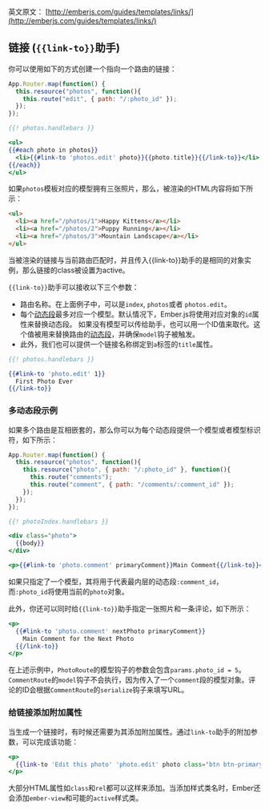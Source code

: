 英文原文： [http://emberjs.com/guides/templates/links/](http://emberjs.com/guides/templates/links/)

## 链接 (`{{link-to}}`助手)

你可以使用如下的方式创建一个指向一个路由的链接：

```js
App.Router.map(function() {
  this.resource("photos", function(){
    this.route("edit", { path: "/:photo_id" });
  });
});
```

```handlebars
{{! photos.handlebars }}

<ul>
{{#each photo in photos}}
  <li>{{#link-to 'photos.edit' photo}}{{photo.title}}{{/link-to}}</li>
{{/each}}
</ul>
```

如果`photos`模板对应的模型拥有三张照片，那么，被渲染的HTML内容将如下所示：

```html
<ul>
  <li><a href="/photos/1">Happy Kittens</a></li>
  <li><a href="/photos/2">Puppy Running</a></li>
  <li><a href="/photos/3">Mountain Landscape</a></li>
</ul>
```

当被渲染的链接与当前路由匹配时，并且传入{{link-to}}助手的是相同的对象实例，那么链接的class被设置为active。

`{{link-to}}`助手可以接收以下三个参数：

* 路由名称。在上面例子中，可以是`index`, `photos`或者 `photos.edit`。
* 每个[动态段](/guides/routing/defining-your-routes/#toc_dynamic-segments)最多对应一个模型。默认情况下，Ember.js将使用对应对象的`id`属性来替换动态段。
  如果没有模型可以传给助手，也可以用一个ID值来取代。这个值被用来替换路由的[动态段](/guides/routing/defining-your-routes/#toc_dynamic-segments)，并确保`model`钩子被触发。
* 此外，我们也可以提供一个链接名称绑定到`a`标签的`title`属性。

```handlebars
{{! photos.handlebars }}

{{#link-to 'photo.edit' 1}}
  First Photo Ever
{{/link-to}}
```

### 多动态段示例

如果多个路由是互相嵌套的，那么你可以为每个动态段提供一个模型或者模型标识符，如下所示：

```js
App.Router.map(function() {
  this.resource("photos", function(){
    this.resource("photo", { path: "/:photo_id" }, function(){
      this.route("comments");
      this.route("comment", { path: "/comments/:comment_id" });
    });
  });
});
```

```handlebars
{{! photoIndex.handlebars }}

<div class="photo">
  {{body}}
</div>

<p>{{#link-to 'photo.comment' primaryComment}}Main Comment{{/link-to}}</p>
```

如果只指定了一个模型，其将用于代表最内层的动态段`:comment_id`，而`:photo_id`将使用当前的`photo`对象。

此外，你还可以同时给`{{link-to}}`助手指定一张照片和一条评论，如下所示：

```handlebars
<p>
  {{#link-to 'photo.comment' nextPhoto primaryComment}}
    Main Comment for the Next Photo
  {{/link-to}}
</p>
```

在上述示例中，`PhotoRoute`的模型钩子的参数会包含`params.photo_id = 5`。`CommentRoute`的`model`钩子不会执行，因为传入了一个`comment`段的模型对象。评论的ID会根据`CommentRoute`的`serialize`钩子来填写URL。

### 给链接添加附加属性

当生成一个链接时，有时候还需要为其添加附加属性。通过`link-to`助手的附加参数，可以完成该功能：

```handlebars
<p>
  {{link-to 'Edit this photo' 'photo.edit' photo class="btn btn-primary"}}
</p>
```

大部分HTML属性如`class`和`rel`都可以这样来添加。当添加样式类名时，Ember还会添加`ember-view`和可能的`active`样式类。
